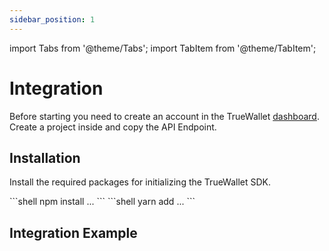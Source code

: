 ```yaml
---
sidebar_position: 1
---
```

import Tabs from '@theme/Tabs';
import TabItem from '@theme/TabItem';

# Integration
Before starting you need to create an account in the TrueWallet [dashboard](https://dashboard.true-wallet.io). Create a project inside and copy the API Endpoint.

## Installation
Install the required packages for initializing the TrueWallet SDK.

<Tabs groupId="installation">
  <TabItem value="npm" label="npm">
    ```shell
    npm install ...
    ```
  </TabItem>
  <TabItem value="yarn" label="yarn">
    ```shell
    yarn add ...
    ```
  </TabItem>
</Tabs>

## Integration Example

```javascript

```
